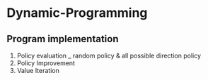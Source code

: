 # Dynamic-Programming

## Program implementation
1. Policy evaluation _ random policy & all possible direction policy
2. Policy Improvement
3. Value Iteration